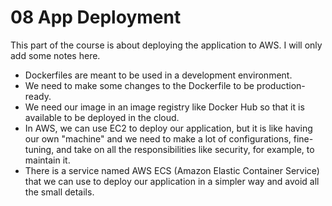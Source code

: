 # 08 App Deployment

This part of the course is about deploying the application to AWS. I will only add some notes here.

- Dockerfiles are meant to be used in a development environment.
- We need to make some changes to the Dockerfile to be production-ready.
- We need our image in an image registry like Docker Hub so that it is available to be deployed in the cloud.
- In AWS, we can use EC2 to deploy our application, but it is like having our own "machine" and we need to make a lot of configurations, fine-tuning, and take on all the responsibilities like security, for example, to maintain it.
- There is a service named AWS ECS (Amazon Elastic Container Service) that we can use to deploy our application in a simpler way and avoid all the small details.